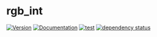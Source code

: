 # rgb\_int

[![Version](https://img.shields.io/crates/v/rgb-int.svg)](https://crates.io/crates/rgb-int)
[![Documentation](https://docs.rs/rgb-int/badge.svg)](https://docs.rs/rgb-int)
[![test](https://github.com/gridbugs/rgb-int/actions/workflows/test.yml/badge.svg)](https://github.com/gridbugs/rgb-int/actions/workflows/test.yml)
[![dependency status](https://deps.rs/repo/github/gridbugs/rgb-int/status.svg)](https://deps.rs/repo/github/gridbugs/rgb-int)
